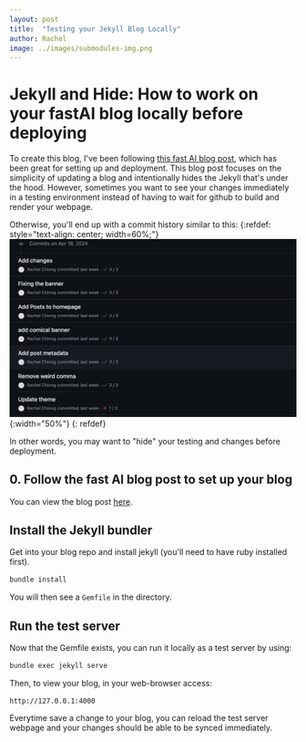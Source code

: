 ```yaml
---
layout: post
title:  "Testing your Jekyll Blog Locally"
author: Rachel
image: ../images/submodules-img.png
---
```


# Jekyll and Hide: How to work on your fastAI blog locally before deploying
To create this blog, I've been following [this fast AI blog post](https://www.fast.ai/posts/2020-01-16-fast_template.html),
which has been great for setting up and deployment. This blog post focuses on the simplicity
of updating a blog and intentionally hides the Jekyll that's under the hood.
However, sometimes you want to see your changes immediately in a testing environment
instead of having to wait for github to build and render your webpage.

Otherwise, you'll end up with a commit history similar to this:
{:refdef: style="text-align: center; width=60%;"}
 ![Commit History Image](/images/2024-04-20/commit-history.png){:width="50%"}
{: refdef}

In other words, you may want to "hide" your testing and changes before deployment.

## 0. Follow the fast AI blog post to set up your blog
You can view the blog post [here](https://www.fast.ai/posts/2020-01-16-fast_template.html).

## Install the Jekyll bundler
Get into your blog repo and install jekyll (you'll need to have ruby installed first).
```bash
bundle install
```

You will then see a ```Gemfile``` in the directory.

## Run the test server
Now that the Gemfile exists, you can run it locally as a test server by using:
```bash
bundle exec jekyll serve
```

Then, to view your blog, in your web-browser access:
```
http://127.0.0.1:4000
```

Everytime save a change to your blog, you can reload the test server webpage and your
changes should be able to be synced immediately.


